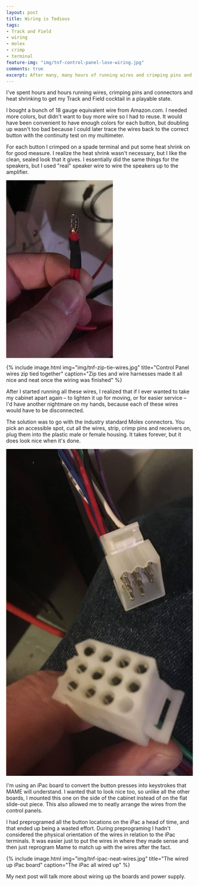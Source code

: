 ```yaml
---
layout: post
title: Wiring is Tedious
tags:
- Track and Field
- wiring
- molex
- crimp
- terminal
feature-img: "img/tnf-control-panel-lose-wiring.jpg"
comments: true
excerpt: After many, many hours of running wires and crimping pins and terminals, I wasn't very thrilled to revisit all this work in the form of a blog post. Much like the wiring job itself, I pushed through and here we are.
---
```

I've spent hours and hours running wires, crimping pins and connectors and heat shrinking to get my Track and Field cocktail in a playable state.

I bought a bunch of 18 gauge equivalent wire from Amazon.com. I needed more colors, but didn't want to buy more wire so I had to reuse. It would have been convenient to have enough colors for each button, but doubling up wasn't too bad because I could later trace the wires back to the correct button with the continuity test on my multimeter.

For each button I crimped on a spade terminal and put some heat shrink on for good measure. I realize the heat shrink wasn't necessary, but I like the clean, sealed look that it gives. I essentially did the same things for the speakers, but I used "real" speaker wire to wire the speakers up to the amplifier.

![alt text](/img/tnf-crimped-spade-terminal.jpg "Crimped spade terminal with two wires")

{% include image.html
            img="img/tnf-zip-tie-wires.jpg"
            title="Control Panel wires zip tied together"
            caption="Zip ties and wire harnesses made it all nice and neat once the wiring was finished" %}


After I started running all these wires, I realized that if I ever wanted to take my cabinet apart again &ndash; to lighten it up for moving, or for easier service &ndash; I'd have another nightmare on my hands, because each of these wires would have to be disconnected.

The solution was to go with the industry standard Molex connectors. You pick an accessible spot, cut all the wires, strip, crimp pins and receivers on, plug them into the plastic male or female housing. It takes forever, but it does look nice when it's done.

![alt text](/img/tnf-molex-connectors.jpg "12-pin Molex connector")

I'm using an iPac board to convert the button presses into keystrokes that MAME will understand. I wanted that to look nice too, so unlike all the other boards, I mounted this one on the side of the cabinet instead of on the flat slide-out piece. This also allowed me to neatly arrange the wires from the control panels.

I had preprogramed all the button locations on the iPac a head of time, and that ended up being a wasted effort. During preprograming I hadn't considered the physical orientation of the wires in relation to the iPac terminals. It was easier just to put the wires in where they made sense and then just reprogram Mame to match up with the wires after the fact.

{% include image.html
            img="img/tnf-ipac-neat-wires.jpg"
            title="The wired up iPac board"
            caption="The iPac all wired up" %}

My next post will talk more about wiring up the boards and power supply.